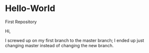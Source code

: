 # Hello-World
First Repository 

Hi, 

I screwed up on my first branch to the master branch; I ended up just changing master instead of changing the new branch.

